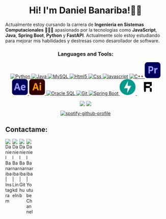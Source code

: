 <div align="center">
  <h1 align="center">Hi! I'm Daniel Banariba!👋🏽</a></h1>
</div>

Actualmente estoy cursando la carrera de **Ingenieria en Sistemas Computacionales** 👨🏽‍💻 apasionado por la tecnologias como **JavaScript**, **Java**, **Spring Boot**, **Python** y **FastAPI**. Actualmente solo estoy estudiando para mejorar mis habilidades y destresas como desarollador de software.

<!-- Lenguajes y Herramientas que puedo dominar -->
<h3 align="center">Languages and Tools:</h3>
<p align="center"> 
  <a href="https://www.python.org/" target="_blank"><img src="https://img.icons8.com/color/144/000000/python--v1.png" alt="Python" width="50" height="50"/> </a>
  <a href="https://www.java.com/" target="_blank" rel="noopener noreferrer"><img src="https://img.icons8.com/color/144/000000/java-coffee-cup-logo--v1.png" alt="Java" width="50" height="50"/> </a> 
  <a href="https://www.mysql.com/" target="_blank"> <img src="https://img.icons8.com/external-flat-juicy-fish/60/000000/external-sql-coding-and-development-flat-flat-juicy-fish.png" alt="MySQL" width="50" height="50"/> </a> 
  <a href="https://www.w3.org/html/" target="_blank"> <img src="https://img.icons8.com/color/144/000000/html-5--v1.png" alt="Html5" width="50" height="50"/> </a> 
  <a href="https://www.w3schools.com/css/" target="_blank"> <img src="https://img.icons8.com/color/150/000000/css3.png" alt="Css" width="50" height="50"/> </a> 
  <a href="https://developer.mozilla.org/en-US/docs/Web/JavaScript" target="_blank"> <img src="https://img.icons8.com/color/144/000000/javascript--v1.png" alt="javascript" width="50" height="50"/></a> 
  <a href="https://www.cplusplus.com/doc/tutorial/" target="_blank"> <img src="https://img.icons8.com/color/144/000000/c-plus-plus-logo.png" alt="C++" width="50" height="50"/> </a> 
  <a href="https://www.adobe.com/products/premiere.html" target="_blank"> <img src="/img/premiere.svg" alt="Adobe Premiere Pro" width="50" height="50"/> </a> 
  <a href="https://www.adobe.com/products/aftereffects.html" target="_blank"> <img src="/img/after-effects.svg" alt="Adobe After Effects" width="50" height="50"/> </a> 
  <a href="https://www.adobe.com/products/illustrator.html" target="_blank"> <img src="/img/illustrator.svg" alt="Adobe Illustrator" width="50" height="50"/> </a> 
  <a href="https://www.oracle.com/database/" target="_blank"> <img src="https://img.icons8.com/color/144/000000/oracle-logo.png" alt="Oracle SQL" width="50" height="50"/> </a> 
  <a href="https://git-scm.com/" target="_blank"> <img src="https://img.icons8.com/color/144/000000/git.png" alt="Git" width="50" height="50"/> </a> 
  <a href="https://spring.io/projects/spring-boot" target="_blank"> <img src="https://img.icons8.com/color/144/000000/spring-logo.png" alt="Spring Boot" width="50" height="50"/> </a> 
  <a href="https://fastapi.tiangolo.com/" target="_blank"> <img src="/img/fastapi-logo.svg" alt="FastAPI" width="50" height="50"/> </a>
  <a href="https://reflex.dev/" target="_blank" style="padding: 10px;"> <img src="/img/reflex.svg" alt="Reflex" width="50" height="50"/> </a> 
</p>

<p align="center">
  
<img height="180em" src="https://github-readme-stats.vercel.app/api/top-langs/?username=danielbanariba&layout=compact&theme=github_dark_dimmed&&show_icons=true" align = "center"/>
<img height="180em" src="https://github-readme-stats.vercel.app/api?username=danielbanariba&theme=github_dark_dimmed&show_icons=true" align = "center"/>
<!-- Lo voy a comentar porque uno nunca sabe si despues lo quiere volver a ponerlo xd pero es un grafico con un circulo bien cute
[![Top Langs](https://github-readme-stats.vercel.app/api/top-langs/?username=danielbanariba&layout=pie&theme=github_dark&custom_title=Arthapz%27s%20Top%20Langs)](https://github.com/danielbanariba/github-readme-stats)
--></p>



<!--Lo que estoy escuchando por spotify-->
<p align="center">
  <a href="https://spotify-github-profile.vercel.app/api/view?uid=312nskk4ppfxenudsd2vue6hlyzq&redirect=true">
    <img src="https://spotify-github-profile.vercel.app/api/view?uid=312nskk4ppfxenudsd2vue6hlyzq&cover_image=true&theme=novatorem&show_offline=false&background_color=121212&interchange=false&bar_color=53b14f&bar_color_cover=false" alt="spotify-github-profile">
  </a>
</p>

## Contactame: 


<!-- Redes Sociales -->
<a href="https://www.instagram.com/danielbanariba">
  <img align="left" alt="Daniel Banariba | Instagram" width="22px" src="https://simpleicons.vercel.app/instagram/fff"/>
</a>
<a href="https://www.linkedin.com/in/danielbanariba">
  <img align="left" alt="Daniel Banariba | LinkdeIn" width="22px" src="https://simpleicons.vercel.app/linkedin/fff"/>
</a>
<a href="https://github.com/danielbanariba">
  <img align="left" alt="Daniel Banariba | Github" width="22px" src="https://simpleicons.vercel.app/github/fff" />
</a>
  <a href="https://www.youtube.com/@danielbanariba">
  <img align="left" alt="Daniel Banariba | Youtube Channel" width="22px" src="https://simpleicons.vercel.app/youtube/fff" />
</p>



<!--
**DanielBanariba/danielbanariba** is a ✨ _special_ ✨ repository because its `README.md` (this file) appears on your GitHub profile.

Here are some ideas to get you started:

- 🔭 I’m currently working on ...
- 🌱 I’m currently learning ...
- 👯 I’m looking to collaborate on ...
- 🤔 I’m looking for help with ...
- 💬 Ask me about ...
- 📫 How to reach me: ...
- 😄 Pronouns: ...
- ⚡ Fun fact: ...
-->
